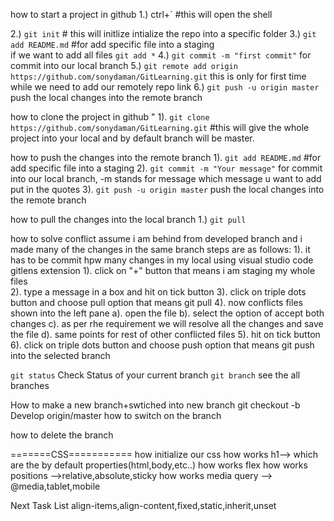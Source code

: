 how to start a project in github
1.) ctrl+` #this will open the shell

2.) `git init` # this will initlize intialize the repo into a specific folder
3.) `git add README.md` #for add specific file into a staging  
 if we want to add all files `git add *`
4.) `git commit -m "first commit"` for commit into our local branch
5.) `git remote add origin https://github.com/sonydaman/GitLearning.git`
this is only for first time while we need to add our remotely repo link
6.) `git push -u origin master` push the local changes into the remote branch

how to clone the project in github "
1). `git clone https://github.com/sonydaman/GitLearning.git` #this will give the whole project into your local and by default branch will be master.

how to push the changes into the remote branch
1). `git add README.md` #for add specific file into a staging
2). `git commit -m "Your message"` for commit into our local branch, -m stands for message which message u want to add put in the quotes
3). `git push -u origin master` push the local changes into the remote branch

how to pull the changes into the local branch
1.) `git pull`

how to solve conflict
assume i am behind from developed branch and i made many of the changes in the same branch steps are as follows:
1). it has to be commit hpw many changes in my local
using visual studio code gitlens extension
1). click on "+" button that means i am staging my whole files\
 2). type a message in a box and hit on tick button
3). click on triple dots button and choose pull option that means git pull
4). now conflicts files shown into the left pane
a). open the file
b). select the option of accept both changes
c). as per rhe requirement we will resolve all the changes and save the file
d). same points for rest of other conflicted files
5). hit on tick button
6). click on triple dots button and choose push option that means git push into the selected branch

`git status` Check Status of your current branch
`git branch` see the all branches

How to make a new branch+swtiched into new branch
git checkout -b Develop origin/master
how to switch on the branch

how to delete the branch

=======CSS===========
how initialize our css
how works h1-->
which are the by default properties(html,body,etc..)
how works flex
how works positions -->relative,absolute,sticky
how works media query --> @media,tablet,mobile

Next Task List
align-items,align-content,fixed,static,inherit,unset
